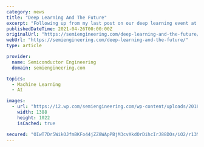 ```yaml
---
category: news
title: "Deep Learning And The Future"
excerpt: "Following up from my last post on our deep learning event at the Computer History Museum – “ASICs Unlock Deep Learning Innovation,” I’d like to take a glimpse into the future. Like many such discussions, it’s often useful to take a look back ..."
publishedDateTime: 2021-04-26T00:00:00Z
originalUrl: "https://semiengineering.com/deep-learning-and-the-future/"
webUrl: "https://semiengineering.com/deep-learning-and-the-future/"
type: article

provider:
  name: Semiconductor Engineering
  domain: semiengineering.com

topics:
  - Machine Learning
  - AI

images:
  - url: "https://i2.wp.com/semiengineering.com/wp-content/uploads/2018/04/eSilicon-AI-deep-learning-fig-1-performance-vs-power-chris-rowen.png?fit=1388%2C1022&#038;ssl=1"
    width: 1388
    height: 1022
    isCached: true

secured: "OIwT7Dr5WikOJfmBKFo44jZZ8WApPBjM3cvXkdOrDihcIrJ88DOs/iO2/r13MGvb+5aIV3COebLqzOYHEOtD5jKzIt06DgFqBm4OJZ48uPs6WJKkkxA5qmUbXvF38vP3fwCJd3J2F1WA4lBs97XyqnEZt8be6kcV0prsgU5qazu6I59vf6GgksmXLf4ebrxRLEP3oe1OlQM/Zo2xd4IbdrpaAgcpqfUPRx9F6nAs2kWFl7HSRP99HxGFhgpffrxvJb9xRt1Z2Z8L8n6OsH6yCcf/KiHCXLB8Q5V4MnutQ45eBkToszrOHsEbF04Ez4SHXJx6NfimdkUsCJIb6cep5zRYm5acjCFgsdDCHDpqSOM=;zK3OoSiQPLK7uGzFPdIVnw=="
---
```


